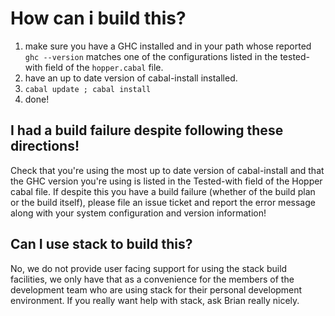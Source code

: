 # How can i build this?
  1) make sure you have a GHC installed and in your path whose reported `ghc --version` matches
one of the configurations listed in the tested-with field of the `hopper.cabal` file.
  2) have an up to date version of cabal-install installed.
  3) `cabal update ; cabal install`
  4) done!

## I had a build failure despite following these directions!
Check that you're using the most up to date version of cabal-install and
that the GHC version you're using is listed in the Tested-with field of the
Hopper cabal file. If despite this you have a build failure
(whether of the build plan or the build itself), please file an issue ticket
and report the error message along with your system configuration and version
information!


## Can I use stack to build this?
No, we do not provide user facing support for using the stack build facilities,
we only have that as a convenience for the members of the development team who
are using stack for their personal development environment. If you really want
help with stack, ask Brian really nicely.
